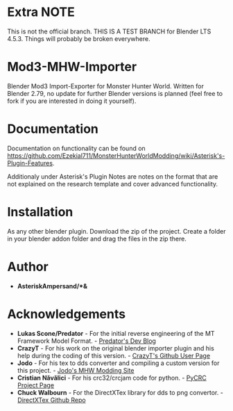 # Extra NOTE
This is not the official branch. THIS IS A TEST BRANCH for Blender LTS 4.5.3. Things will probably be broken everywhere.

# Mod3-MHW-Importer
Blender Mod3 Import-Exporter for Monster Hunter World. Written for Blender 2.79, no update for further Blender versions is planned (feel free to fork if you are interested in doing it yourself).

# Documentation
Documentation on functionality can be found on https://github.com/Ezekial711/MonsterHunterWorldModding/wiki/Asterisk's-Plugin-Features.  

Additionaly under Asterisk's Plugin Notes are notes on the format that are not explained on the research template and cover advanced functionality.

# Installation  
As any other blender plugin. Download the zip of the project. Create a folder in your blender addon folder and drag the files in the zip there.

# Author
* **AsteriskAmpersand/\*&**

# Acknowledgements
* **Lukas Scone/Predator** - For the initial reverse engineering of the MT Framework Model Format. - [Predator's Dev Blog](https://lukascone.wordpress.com/2017/06/18/mt-framework-tools/)
* **CrazyT** - For his work on the original blender importer plugin and his help during the coding of this version. - [CrazyT's Github User Page](https://github.com/TheCrazyT)
* **Jodo** - For his tex to dds converter and compiling a custom version for this project. - [Jodo's MHW Modding Site](http://www.mhwmod.com/)
* **Cristian Năvălici** - For his crc32/crcjam code for python. - [PyCRC Project Page](https://pypi.org/project/PyCRC/#description)
* **Chuck Walbourn** - For the DirectXTex library for dds to png convertor. - [DirectXTex Github Repo](https://github.com/Microsoft/DirectXTex/wiki)
